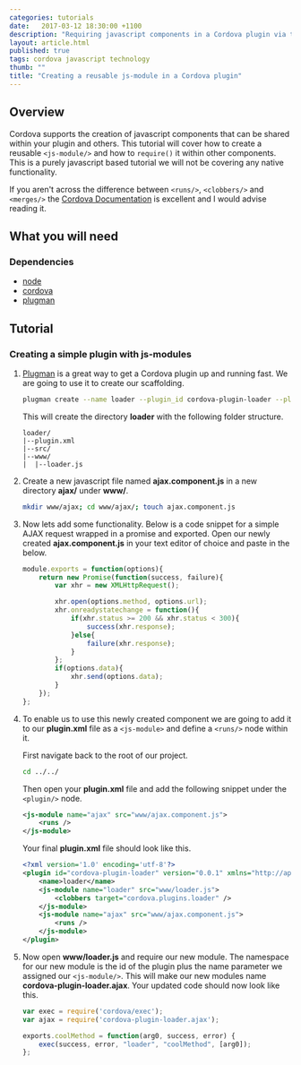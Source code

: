 ```yaml
---
categories: tutorials
date:   2017-03-12 18:30:00 +1100
description: "Requiring javascript components in a Cordova plugin via the use of 'js-module' and 'runs'."
layout: article.html
published: true
tags: cordova javascript technology
thumb: ""
title: "Creating a reusable js-module in a Cordova plugin"
---
```


## Overview
Cordova supports the creation of javascript components that can be shared within your plugin and others. This tutorial will
cover how to create a reusable `<js-module/>` and how to `require()` it within other components. This is a purely
javascript based tutorial we will not be covering any native functionality.

If you aren't across the difference between `<runs/>`, `<clobbers/>` and `<merges/>` the
[Cordova Documentation](https://cordova.apache.org/docs/en/latest/plugin_ref/spec.html#js-module) is excellent and I would
advise reading it.

## What you will need
### Dependencies
* [node](https://nodejs.org/en/download/)
* [cordova](https://cordova.apache.org/docs/en/latest/guide/cli/)
* [plugman](https://www.npmjs.com/package/plugman)

## Tutorial

### Creating a simple plugin with js-modules

1. [Plugman](https://www.npmjs.com/package/plugman) is a great way to get a Cordova plugin up and running fast. We are
going to use it to create our scaffolding.

    ```bash
    plugman create --name loader --plugin_id cordova-plugin-loader --plugin_version 0.0.1
    ```

    This will create the directory **loader** with the following folder structure.

    ```
    loader/
    |--plugin.xml
    |--src/
    |--www/
    |  |--loader.js
    ```

2. Create a new javascript file named **ajax.component.js** in a new directory **ajax/** under **www/**.

    ```bash
    mkdir www/ajax; cd www/ajax/; touch ajax.component.js
    ```

3. Now lets add some functionality. Below is a code snippet for a simple AJAX request wrapped in a promise and exported.
Open our newly created **ajax.component.js** in your text editor of choice and paste in the below.

    ```javascript
    module.exports = function(options){
        return new Promise(function(success, failure){
            var xhr = new XMLHttpRequest();

            xhr.open(options.method, options.url);
            xhr.onreadystatechange = function(){
                if(xhr.status >= 200 && xhr.status < 300){
                    success(xhr.response);
                }else{
                    failure(xhr.response);
                }
            };
            if(options.data){
                xhr.send(options.data);
            }
        });
    };
    ```

4. To enable us to use this newly created component we are going to add it to our **plugin.xml** file as a `<js-module>`
and define a `<runs/>` node within it.

    First navigate back to the root of our project.

    ```bash
    cd ../../
    ```
    Then open your **plugin.xml** file and add the following snippet under the `<plugin/>` node.

    ```xml
    <js-module name="ajax" src="www/ajax.component.js">
        <runs />
    </js-module>
    ```

    Your final **plugin.xml** file should look like this.

    ```xml
    <?xml version='1.0' encoding='utf-8'?>
    <plugin id="cordova-plugin-loader" version="0.0.1" xmlns="http://apache.org/cordova/ns/plugins/1.0" xmlns:android="http://schemas.android.com/apk/res/android">
        <name>loader</name>
        <js-module name="loader" src="www/loader.js">
            <clobbers target="cordova.plugins.loader" />
        </js-module>
        <js-module name="ajax" src="www/ajax.component.js">
            <runs />
        </js-module>
    </plugin>
    ```

5. Now open **www/loader.js** and require our new module. The namespace for our new module is the id of the plugin plus
the name parameter we assigned our `<js-module/>`. This will make our new modules name **cordova-plugin-loader.ajax**.
Your updated code should now look like this.

    ```javascript
    var exec = require('cordova/exec');
    var ajax = require('cordova-plugin-loader.ajax');

    exports.coolMethod = function(arg0, success, error) {
        exec(success, error, "loader", "coolMethod", [arg0]);
    };
    ```
